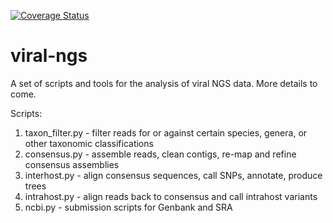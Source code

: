 [![Coverage Status](https://coveralls.io/repos/broadinstitute/viral-ngs/badge.png)](https://coveralls.io/r/broadinstitute/viral-ngs)

viral-ngs
=========

A set of scripts and tools for the analysis of viral NGS data.  More 
details to come.


Scripts:
 1. taxon_filter.py - filter reads for or against certain species, genera,
   or other taxonomic classifications
 2. consensus.py - assemble reads, clean contigs, re-map and refine
   consensus assemblies
 3. interhost.py - align consensus sequences, call SNPs, annotate, produce
   trees
 4. intrahost.py - align reads back to consensus and call intrahost
   variants
 5. ncbi.py - submission scripts for Genbank and SRA

